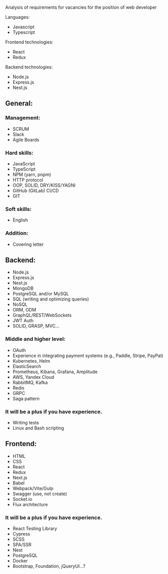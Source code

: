 Analysis of requirements for vacancies for the position of web developer

Languages: 
- Javascript 
- Typescript

Frontend technologies: 
- React 
- Redux

Backend technologies: 
- Node.js 
- Express.js 
- Nest.js

## General:

### Management:

- SCRUM
- Slack
- Agile Boards

### Hard skills:

- JavaScript
- TypeScript
- NPM (yarn, pnpm)
- HTTP protocol
- ООP, SOLID, DRY/KISS/YAGNI
- GitHub (GitLab) CI/CD
- GIT

### Soft skills:

- English

### Addition:

- Covering letter

## Backend:

- Node.js 
- Express.js 
- Nest.js
- MongoDB
- PostgreSQL and/or MySQL
- SQL (writing and optimizing queries)
- NoSQL
- ORM, ODM
- GraphQL/REST/WebSockets
- JWT Auth
- SOLID, GRASP, MVC...

### Middle and higher level:

- OAuth
- Experience in integrating payment systems (e.g., Paddle, Stripe, PayPal)
- Kubernetes, Helm
- ElasticSearch
- Prometheus, Kibana, Grafana, Amplitude
- AWS, Yandex Cloud
- RabbitMQ, Kafka
- Redis
- GRPC
- Saga pattern

### It will be a plus if you have experience. 

- Writing tests
- Linux and Bash scripting

## Frontend:

- HTML
- CSS 
- React
- Redux
- Next.js
- Babel
- Webpack/Vite/Gulp
- Swagger (use, not create)
- Socket.io
- Flux architecture

### It will be a plus if you have experience. 

- React Testing Library
- Cypress
- SCSS
- SPA/SSR 
- Nest
- PostgreSQL
- Docker
- Bootstrap, Foundation, jQueryUI...?
